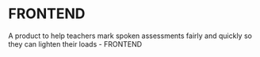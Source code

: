 # FRONTEND
A product to help teachers mark spoken assessments fairly and quickly so they can lighten their loads - FRONTEND
